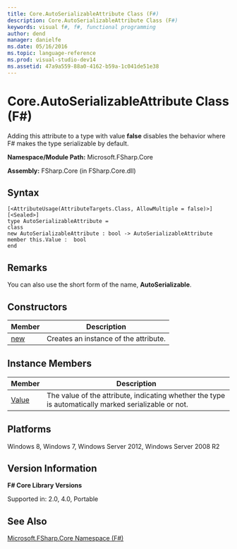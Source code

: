 ```yaml
---
title: Core.AutoSerializableAttribute Class (F#)
description: Core.AutoSerializableAttribute Class (F#)
keywords: visual f#, f#, functional programming
author: dend
manager: danielfe
ms.date: 05/16/2016
ms.topic: language-reference
ms.prod: visual-studio-dev14
ms.assetid: 47a9a559-88a0-4162-b59a-1c041de51e38 
---
```


# Core.AutoSerializableAttribute Class (F#)

Adding this attribute to a type with value **false** disables the behavior where F# makes the type serializable by default.

**Namespace/Module Path:** Microsoft.FSharp.Core

**Assembly:** FSharp.Core (in FSharp.Core.dll)


## Syntax

```
[<AttributeUsage(AttributeTargets.Class, AllowMultiple = false)>]
[<Sealed>]
type AutoSerializableAttribute =
class
new AutoSerializableAttribute : bool -> AutoSerializableAttribute
member this.Value :  bool
end
```

## Remarks
You can also use the short form of the name, **AutoSerializable**.


## Constructors


|Member|Description|
|------|-----------|
|[new](http://msdn.microsoft.com/en-us/library/e65517ad-2c75-45c2-8fa3-e5bde1d4d11c)|Creates an instance of the attribute.|

## Instance Members


|Member|Description|
|------|-----------|
|[Value](http://msdn.microsoft.com/en-us/library/d19bbae4-b44e-4f87-83cf-a03ecb37ad92)|The value of the attribute, indicating whether the type is automatically marked serializable or not.|

## Platforms
Windows 8, Windows 7, Windows Server 2012, Windows Server 2008 R2


## Version Information
**F# Core Library Versions**

Supported in: 2.0, 4.0, Portable




## See Also
[Microsoft.FSharp.Core Namespace &#40;F&#35;&#41;](Microsoft.FSharp.Core-Namespace-%5BFSharp%5D.md)

